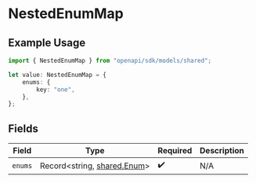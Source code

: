 # NestedEnumMap

## Example Usage

```typescript
import { NestedEnumMap } from "openapi/sdk/models/shared";

let value: NestedEnumMap = {
    enums: {
        key: "one",
    },
};
```

## Fields

| Field                                                             | Type                                                              | Required                                                          | Description                                                       |
| ----------------------------------------------------------------- | ----------------------------------------------------------------- | ----------------------------------------------------------------- | ----------------------------------------------------------------- |
| `enums`                                                           | Record<string, [shared.Enum](../../../sdk/models/shared/enum.md)> | :heavy_check_mark:                                                | N/A                                                               |
